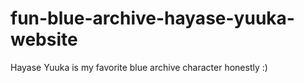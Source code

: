# fun-blue-archive-hayase-yuuka-website
Hayase Yuuka is my favorite blue archive character honestly :)
